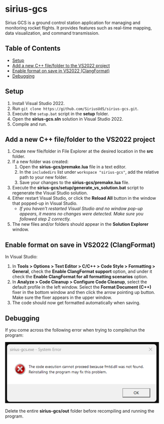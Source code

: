 # sirius-gcs

Sirius GCS is a ground control station application for managing and monitoring rocket flights. It provides features such as real-time mapping, data visualization, and command transmission.

## Table of Contents

- [Setup](#setup)
- [Add a new C++ file/folder to the VS2022 project](#add-a-new-c-filefolder-to-the-vs2022-project)
- [Enable format on save in VS2022 (ClangFormat)](#enable-format-on-save-in-vs2022-clangformat)
- [Debugging](#debugging)

## Setup

1. Install Visual Studio 2022.
2. Run `git clone https://github.com/SiriusUdS/sirius-gcs.git`.
3. Execute the `setup.bat` script in the **setup** folder.
4. Open the **sirius-gcs.sln** solution in Visual Studio 2022.
5. Compile and run.

## Add a new C++ file/folder to the VS2022 project

1. Create new file/folder in File Explorer at the desired location in the **src** folder.
2. If a new folder was created:
    1. Open the **sirius-gcs/premake.lua** file in a text editor.
    2. In the `includedirs` list under `workspace "sirius-gcs"`, add the relative path to your new folder.
    3. Save your changes to the **sirius-gcs/premake.lua** file.
3. Execute the **sirius-gcs/setup/generate_vs_solution.bat** script to regenerate the Visual Studio solution.
4. Either restart Visual Studio, or click the **Reload All** button in the window that popped-up in Visual Studio.
    - *If you haven't restarted Visual Studio and no window pop-up appears, it means no changes were detected. Make sure you followed step 2 correctly.*
5. The new files and/or folders should appear in the **Solution Explorer** window.

## Enable format on save in VS2022 (ClangFormat)

In Visual Studio:
1. In **Tools > Options > Text Editor > C/C++ > Code Style > Formatting > General**, check the **Enable ClangFormat support** option, and under it check the **Enable ClangFormat for all formatting scenarios** option.
2. In **Analyze > Code Cleanup > Configure Code Cleanup**, select the default profile in the left window. Select the **Format Document (C++)** fixer in the bottom window and then click the arrow pointing up button. Make sure the fixer appears in the upper window.
3. The code should now get formatted automatically when saving.

## Debugging

If you come across the following error when trying to compile/run the program:

![Screenshot of the "fmtd.dll was not found" Windows error.](./.github/images/fmtd_dll_not_found.png)

Delete the entire **sirius-gcs/out** folder before recompiling and running the program.
